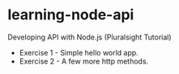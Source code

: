 # learning-node-api
Developing API with Node.js (Pluralsight Tutorial)

- Exercise 1 - Simple hello world app.
- Exercise 2 - A few more http methods.